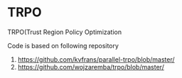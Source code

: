 # TRPO
TRPO(Trust Region Policy Optimization

Code is based on following repository
1) https://github.com/kvfrans/parallel-trpo/blob/master/
2) https://github.com/wojzaremba/trpo/blob/master/
